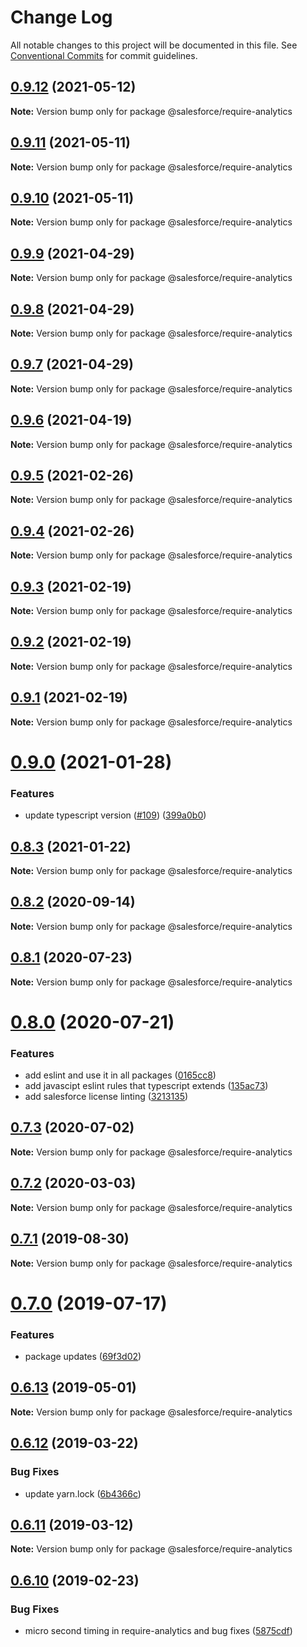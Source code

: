 # Change Log

All notable changes to this project will be documented in this file.
See [Conventional Commits](https://conventionalcommits.org) for commit guidelines.

## [0.9.12](https://github.com/forcedotcom/sfdx-dev-packages/compare/@salesforce/require-analytics@0.9.11...@salesforce/require-analytics@0.9.12) (2021-05-12)

**Note:** Version bump only for package @salesforce/require-analytics





## [0.9.11](https://github.com/forcedotcom/sfdx-dev-packages/compare/@salesforce/require-analytics@0.9.10...@salesforce/require-analytics@0.9.11) (2021-05-11)

**Note:** Version bump only for package @salesforce/require-analytics





## [0.9.10](https://github.com/forcedotcom/sfdx-dev-packages/compare/@salesforce/require-analytics@0.9.9...@salesforce/require-analytics@0.9.10) (2021-05-11)

**Note:** Version bump only for package @salesforce/require-analytics





## [0.9.9](https://github.com/forcedotcom/sfdx-dev-packages/compare/@salesforce/require-analytics@0.9.8...@salesforce/require-analytics@0.9.9) (2021-04-29)

**Note:** Version bump only for package @salesforce/require-analytics





## [0.9.8](https://github.com/forcedotcom/sfdx-dev-packages/compare/@salesforce/require-analytics@0.9.7...@salesforce/require-analytics@0.9.8) (2021-04-29)

**Note:** Version bump only for package @salesforce/require-analytics





## [0.9.7](https://github.com/forcedotcom/sfdx-dev-packages/compare/@salesforce/require-analytics@0.9.6...@salesforce/require-analytics@0.9.7) (2021-04-29)

**Note:** Version bump only for package @salesforce/require-analytics





## [0.9.6](https://github.com/forcedotcom/sfdx-dev-packages/compare/@salesforce/require-analytics@0.9.5...@salesforce/require-analytics@0.9.6) (2021-04-19)

**Note:** Version bump only for package @salesforce/require-analytics





## [0.9.5](https://github.com/forcedotcom/sfdx-dev-packages/compare/@salesforce/require-analytics@0.9.4...@salesforce/require-analytics@0.9.5) (2021-02-26)

**Note:** Version bump only for package @salesforce/require-analytics





## [0.9.4](https://github.com/forcedotcom/sfdx-dev-packages/compare/@salesforce/require-analytics@0.9.3...@salesforce/require-analytics@0.9.4) (2021-02-26)

**Note:** Version bump only for package @salesforce/require-analytics





## [0.9.3](https://github.com/forcedotcom/sfdx-dev-packages/compare/@salesforce/require-analytics@0.9.2...@salesforce/require-analytics@0.9.3) (2021-02-19)

**Note:** Version bump only for package @salesforce/require-analytics





## [0.9.2](https://github.com/forcedotcom/sfdx-dev-packages/compare/@salesforce/require-analytics@0.9.1...@salesforce/require-analytics@0.9.2) (2021-02-19)

**Note:** Version bump only for package @salesforce/require-analytics





## [0.9.1](https://github.com/forcedotcom/sfdx-dev-packages/compare/@salesforce/require-analytics@0.9.0...@salesforce/require-analytics@0.9.1) (2021-02-19)

**Note:** Version bump only for package @salesforce/require-analytics





# [0.9.0](https://github.com/forcedotcom/sfdx-dev-packages/compare/@salesforce/require-analytics@0.8.3...@salesforce/require-analytics@0.9.0) (2021-01-28)


### Features

* update typescript version ([#109](https://github.com/forcedotcom/sfdx-dev-packages/issues/109)) ([399a0b0](https://github.com/forcedotcom/sfdx-dev-packages/commit/399a0b03aa831f25511bb3391702c10dc5c4a488))





## [0.8.3](https://github.com/forcedotcom/sfdx-dev-packages/compare/@salesforce/require-analytics@0.8.2...@salesforce/require-analytics@0.8.3) (2021-01-22)

**Note:** Version bump only for package @salesforce/require-analytics





## [0.8.2](https://github.com/forcedotcom/sfdx-dev-packages/compare/@salesforce/require-analytics@0.8.1...@salesforce/require-analytics@0.8.2) (2020-09-14)

**Note:** Version bump only for package @salesforce/require-analytics





## [0.8.1](https://github.com/forcedotcom/sfdx-dev-packages/compare/@salesforce/require-analytics@0.8.0...@salesforce/require-analytics@0.8.1) (2020-07-23)

**Note:** Version bump only for package @salesforce/require-analytics





# [0.8.0](https://github.com/forcedotcom/sfdx-dev-packages/compare/@salesforce/require-analytics@0.7.3...@salesforce/require-analytics@0.8.0) (2020-07-21)


### Features

* add eslint and use it in all packages ([0165cc8](https://github.com/forcedotcom/sfdx-dev-packages/commit/0165cc8853079c7f987dddfb60ced3efb00deea0))
* add javascipt eslint rules that typescript extends ([135ac73](https://github.com/forcedotcom/sfdx-dev-packages/commit/135ac73b8c513d8950ac69373349361d9f600a8c))
* add salesforce license linting ([3213135](https://github.com/forcedotcom/sfdx-dev-packages/commit/3213135f34956335ef2c123ec680c2de2bc7f10f))





## [0.7.3](https://github.com/forcedotcom/sfdx-dev-packages/compare/@salesforce/require-analytics@0.7.2...@salesforce/require-analytics@0.7.3) (2020-07-02)

**Note:** Version bump only for package @salesforce/require-analytics





## [0.7.2](https://github.com/forcedotcom/sfdx-dev-packages/compare/@salesforce/require-analytics@0.7.1...@salesforce/require-analytics@0.7.2) (2020-03-03)

**Note:** Version bump only for package @salesforce/require-analytics





## [0.7.1](https://github.com/forcedotcom/sfdx-dev-packages/compare/@salesforce/require-analytics@0.7.0...@salesforce/require-analytics@0.7.1) (2019-08-30)

**Note:** Version bump only for package @salesforce/require-analytics





# [0.7.0](https://github.com/forcedotcom/sfdx-dev-packages/compare/@salesforce/require-analytics@0.6.13...@salesforce/require-analytics@0.7.0) (2019-07-17)


### Features

* package updates ([69f3d02](https://github.com/forcedotcom/sfdx-dev-packages/commit/69f3d02))





## [0.6.13](https://github.com/forcedotcom/sfdx-dev-packages/compare/@salesforce/require-analytics@0.6.12...@salesforce/require-analytics@0.6.13) (2019-05-01)

**Note:** Version bump only for package @salesforce/require-analytics





## [0.6.12](https://github.com/forcedotcom/sfdx-dev-packages/compare/@salesforce/require-analytics@0.6.11...@salesforce/require-analytics@0.6.12) (2019-03-22)


### Bug Fixes

* update yarn.lock ([6b4366c](https://github.com/forcedotcom/sfdx-dev-packages/commit/6b4366c))





## [0.6.11](https://github.com/forcedotcom/sfdx-dev-packages/compare/@salesforce/require-analytics@0.6.10...@salesforce/require-analytics@0.6.11) (2019-03-12)

**Note:** Version bump only for package @salesforce/require-analytics





## [0.6.10](https://github.com/forcedotcom/sfdx-dev-packages/compare/@salesforce/require-analytics@0.6.9...@salesforce/require-analytics@0.6.10) (2019-02-23)


### Bug Fixes

* micro second timing in require-analytics and bug fixes ([5875cdf](https://github.com/forcedotcom/sfdx-dev-packages/commit/5875cdf))
